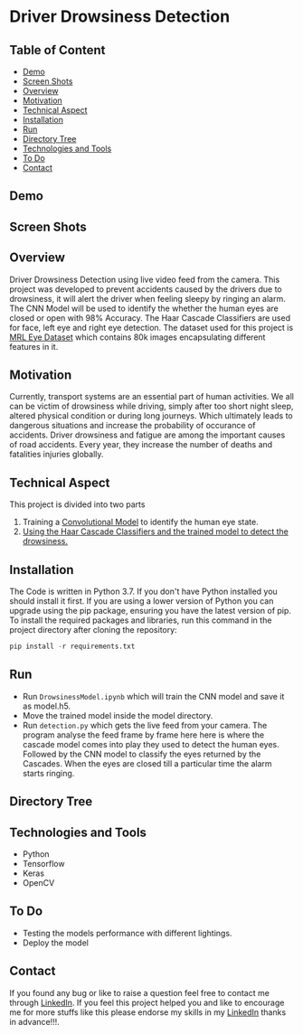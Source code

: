# Driver Drowsiness Detection
## Table of Content
- [Demo](#demo)
- [Screen Shots](#screen-shots)
- [Overview](#overview)
- [Motivation](#motivation)
- [Technical Aspect](#technical-aspect)
- [Installation](#installation)
- [Run](#run)
- [Directory Tree](#directory-tree)
- [Technologies and Tools](#technologies-and-tools)
- [To Do](#to-do)
- [Contact](#contact)
## Demo
## Screen Shots
## Overview
Driver Drowsiness Detection using live video feed from the camera. This project was developed to prevent accidents caused by the drivers due to drowsiness, it will alert the driver when feeling sleepy by ringing an alarm. The CNN Model will be used to identify the whether the human eyes are closed or open with 98% Accuracy. The Haar Cascade Classifiers are used for face, left eye and right eye detection. The dataset used for this project is [MRL Eye Dataset](http://mrl.cs.vsb.cz/eyedataset) which contains 80k images encapsulating different features in it.
## Motivation
Currently, transport systems are an essential part of human activities. We all can be victim of drowsiness while driving, simply after too short night sleep, altered physical condition or during long journeys. Which ultimately leads to dangerous situations and increase the probability of occurance of accidents. Driver drowsiness and fatigue are among the important causes of road accidents. Every year, they increase the number of deaths and fatalities injuries globally.
## Technical Aspect
This project is divided into two parts
1. Training a [Convolutional Model](https://github.com/Kirushikesh/Driver_Drowsiness_Detection/blob/main/DrowsinessModel.ipynb) to identify the human eye state.
2. [Using the Haar Cascade Classifiers and the trained model to detect the drowsiness.](https://github.com/Kirushikesh/Driver_Drowsiness_Detection/blob/main/detection.py)
## Installation
The Code is written in Python 3.7. If you don't have Python installed you should install it first. If you are using a lower version of Python you can upgrade using the pip package, ensuring you have the latest version of pip. To install the required packages and libraries, run this command in the project directory after cloning the repository:
```python
pip install -r requirements.txt
```
## Run
- Run ```DrowsinessModel.ipynb``` which will train the CNN model and save it as model.h5.
- Move the trained model inside the model directory.
- Run ```detection.py``` which gets the live feed from your camera. The program analyse the feed frame by frame here here is where the cascade model comes into play they used to detect the human eyes. Followed by the CNN model to classify the eyes returned by the Cascades. When the eyes are closed till a particular time the alarm starts ringing.
## Directory Tree
## Technologies and Tools
- Python
- Tensorflow
- Keras
- OpenCV
## To Do
- Testing the models performance with different lightings.
- Deploy the model
## Contact
If you found any bug or like to raise a question feel free to contact me through [LinkedIn](https://www.linkedin.com/in/kirushikesh-d-b-10a75a169/).
If you feel this project helped you and like to encourage me for more stuffs like this please endorse my skills in my [LinkedIn](https://www.linkedin.com/in/kirushikesh-d-b-10a75a169/) thanks in advance!!!.
